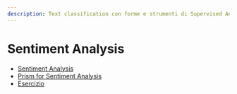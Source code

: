 ```yaml
---
description: Text classification con forme e strumenti di Supervised Analysis
---
```


# Sentiment Analysis

* [Sentiment Analysis](sentiment-analysis/sentiment-analysis.md)
* [Prism for Sentiment Analysis](sentiment-analysis/sentiment-analysis-in-action.md)
* [Esercizio](sentiment-analysis/exercises.md)
